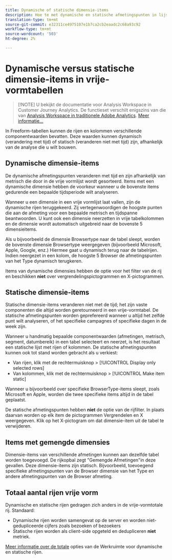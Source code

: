 ```yaml
---
title: Dynamische of statische dimensie-items
description: Hoe te met dynamische en statische afmetingspunten in lijsten in wisselwerking te staan.
translation-type: tm+mt
source-git-commit: e32311ce4975107e1b7ca2cb2eaadc2c68a93c92
workflow-type: tm+mt
source-wordcount: '503'
ht-degree: 2%

---
```



# Dynamische versus statische dimensie-items in vrije-vormtabellen

>[!NOTE] U bekijkt de documentatie voor Analysis Workspace in Customer Journey Analytics. De functieset verschilt enigszins van die van [Analysis Workspace in traditionele Adobe Analytics](https://docs.adobe.com/content/help/en/analytics/analyze/analysis-workspace/home.html). [Meer informatie...](/help/getting-started/cja-aa.md)

In Freeform-tabellen kunnen de rijen en kolommen verschillende componentwaarden bevatten. Deze waarden kunnen dynamisch (verandering met tijd) of statisch (veranderen niet met tijd) zijn, afhankelijk van de analyse die u wilt bouwen.

## Dynamische dimensie-items

De dynamische afmetingspunten veranderen met tijd en zijn afhankelijk van metrisch die door in de vrije vormlijst wordt gesorteerd. Items met een dynamische dimensie hebben de voorkeur wanneer u de bovenste items gedurende een bepaalde tijdsperiode wilt analyseren.

Wanneer u een dimensie in een vrije vormlijst laat vallen, zijn de dynamische rijen teruggekeerd. Zij vertegenwoordigen de hoogste punten die aan de afmeting voor een bepaalde metrisch en tijdspanne beantwoorden. U kunt ook een dimensie neerzetten in vrije tabelkolommen en de dimensie wordt automatisch uitgebreid naar de bovenste 5 dimensieitems.

Als u bijvoorbeeld de dimensie Browsertype naar de tabel sleept, worden de bovenste dimensie Browsertype weergegeven (bijvoorbeeld Microsoft, Apple, Google, enz.) Hiermee gaat u dynamisch terug naar de tabelrijen. Indien neergezet in een kolom, de hoogste 5 Browser de afmetingspunten van het Type dynamisch terugkeren.

Items van dynamische dimensies hebben de optie voor het filter van de rij en beschikken **niet** over vergrendelingspictogrammen en X-pictogrammen.

## Statische dimensie-items

Statische dimensie-items veranderen niet met de tijd; het zijn vaste componenten die altijd worden geretourneerd in een vrije-vormtabel. De statische afmetingspunten worden geprefereerd wanneer u altijd het zelfde punt wilt analyseren, of het specifieke campagnes of specifieke dagen in de week zijn.

Wanneer u handmatig bepaalde componentwaarden (afmetingen, metrisch, segment, datumbereik) in een tabel selecteert en neerzet, is het resultaat een statische lijst met rijen of kolommen. De statische afmetingspunten kunnen ook tot stand worden gebracht als u verkiest:

* Van rijen, klik met de rechtermuisknop > [!UICONTROL Display only selected rows]
* Van kolommen, klik met de rechtermuisknop > [!UICONTROL Make item static]

Wanneer u bijvoorbeeld over specifieke BrowserType-items sleept, zoals Microsoft en Apple, worden die twee specifieke items altijd in de tabel geplaatst.

De statische afmetingspunten hebben **niet** de optie van de rijfilter. In plaats daarvan worden op elk item de pictogrammen Vergrendelen en X weergegeven. Klik op het X-pictogram om dat dimensie-item uit de tabel te verwijderen.

## Items met gemengde dimensies

Dimensie-items van verschillende afmetingen kunnen aan dezelfde tabel worden toegevoegd. De rijkopbal zegt &quot;Gemengde Afmetingen&quot;in deze gevallen. Deze dimensie-items zijn statisch. Bijvoorbeeld, toevoegend specifieke afmetingspunten van de Browser dimensie van het Type en andere afmetingspunten van de Browser afmeting.

## Totaal aantal rijen vrije vorm

Dynamische en statische rijen gedragen zich anders in de vrije-vormtotale rij. Standaard:

* Dynamische rijen worden samengevat op de server en worden niet-gedupliceerde cijfers zoals bezoeken of bezoekers
* Statische rijen worden als client-side opgeteld en dedupliceren **niet** metriek.

[Meer informatie over de totale](https://docs.adobe.com/content/help/nl-NL/analytics/analyze/analysis-workspace/build-workspace-project/workspace-totals.html) opties van de Werkruimte voor dynamische en statische rijen.
